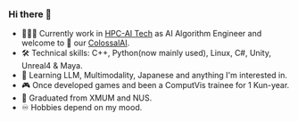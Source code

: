 ### Hi there 👋

- 👩🏻‍💻 Currently work in [HPC-AI Tech](https://www.colossalai.org/) as AI Algorithm Engineer and welcome to 🌟 our [ColossalAI](https://github.com/hpcaitech/ColossalAI).
- 🛠️ Technical skills: C++, Python(now mainly used), Linux, C#, Unity, Unreal4 & Maya.
- 🐣 Learning LLM, Multimodality, Japanese and anything I'm interested in.
- 🎮 Once developed games and been a ComputVis trainee for 1 Kun-year.
- 🏫 Graduated from XMUM and NUS.
- ♾️ Hobbies depend on my mood.


<!-- <img height=180 align="center" src="https://github-readme-stats.vercel.app/api?username=Camille7777&count_private=true&show_icons=true&theme=onedark" />&emsp;<img height=180 align="center" src="https://github-readme-stats.vercel.app/api/top-langs/?username=Camille7777&layout=compact&theme=onedark" />


![](https://raw.githubusercontent.com/Camille7777/Camille7777/feat/snake/github-snake-dark.svg) -->
